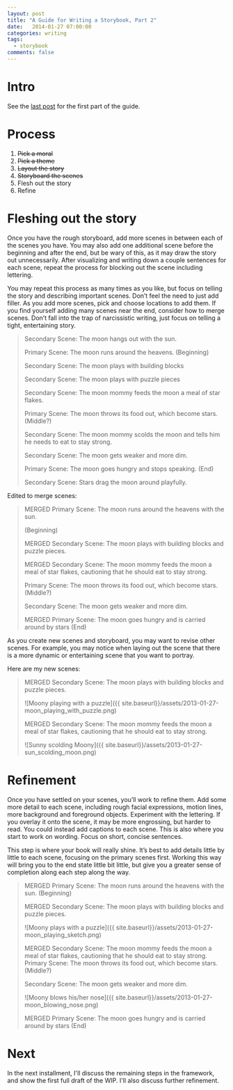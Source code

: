 ```yaml
---
layout: post
title: "A Guide for Writing a Storybook, Part 2"
date:   2014-01-27 07:00:00
categories: writing
tags:
  - storybook
comments: false
---
```


# Intro

See the 
[last post](/writing/2014/01/23/quick-guide-to-writing-a-storybook-pt1.html)
for the first part of the guide.

# Process

1. <del>Pick a moral</del>
2. <del>Pick a theme</del>
3. <del>Layout the story</del>
4. <del>Storyboard the scenes</del>
5. Flesh out the story
6. Refine

# Fleshing out the story

Once you have the rough storyboard, add more scenes in between each of
the scenes you have. You may also add one additional scene before the
beginning and after the end, but be wary of this, as it may draw the
story out unnecessarily. After visualizing and writing down a couple
sentences for each scene, repeat the process for blocking out the scene
including lettering.

You may repeat this process as many times as you like, but focus on
telling the story and describing important scenes. Don’t feel the need
to just add filler. As you add more scenes, pick and choose locations to
add them. If you find yourself adding many scenes near the end, consider
how to merge scenes. Don’t fall into the trap of narcissistic writing,
just focus on telling a tight, entertaining story. 

> Secondary Scene: The moon hangs out with the sun. 
>
> Primary Scene: The moon runs around the heavens. (Beginning)
>
> Secondary Scene: The moon plays with building blocks 
>
> Secondary Scene: The moon plays with puzzle pieces
> 
>
> Secondary Scene: The moon mommy feeds the moon a meal of star flakes.
>
> Primary Scene: The moon throws its food out, which become stars. (Middle?)
>
> Secondary Scene: The moon mommy scolds the moon and tells him he needs
> to eat to stay strong.
> 
>
> Secondary Scene: The moon gets weaker and more dim.
>
> Primary Scene: The moon goes hungry and stops speaking. (End)
>
> Secondary Scene: Stars drag the moon around playfully.

Edited to merge scenes:

> MERGED Primary Scene: The moon runs around the heavens with the sun.
>
> (Beginning)
>
> MERGED Secondary Scene: The moon plays with building blocks and puzzle pieces.
> 
>
> MERGED Secondary Scene: The moon mommy feeds the moon a meal of star
> flakes, cautioning that he should eat to stay strong.
>
> Primary Scene: The moon throws its food out, which become stars. (Middle?)
> 
>
> Secondary Scene: The moon gets weaker and more dim.
>
> MERGED Primary Scene: The moon goes hungry and is carried around by stars (End)

As you create new scenes and storyboard, you may want to revise other
scenes. For example, you may notice when laying out the scene that there
is a more dynamic or entertaining scene that you want to portray.

Here are my new scenes:

> MERGED Secondary Scene: The moon plays with building blocks and puzzle
> pieces.
> 
> ![Moony playing with a puzzle]({{ site.baseurl}}/assets/2013-01-27-moon_playing_with_puzzle.png)
> 
> MERGED Secondary Scene: The moon mommy feeds the moon a meal of star
> flakes, cautioning that he should eat to stay strong.
> 
> ![Sunny scolding Moony]({{ site.baseurl}}/assets/2013-01-27-sun_scolding_moon.png)

# Refinement

Once you have settled on your scenes, you’ll work to refine them. Add
some more detail to each scene, including rough facial expressions,
motion lines, more background and foreground objects. Experiment with
the lettering. If you overlay it onto the scene, it may be more
engrossing, but harder to read. You could instead add captions to each
scene. This is also where you start to work on wording. Focus on short,
concise sentences. 

This step is where your book will really shine. It’s best to add details
little by little to each scene, focusing on the primary scenes first.
Working this way will bring you to the end state little bit little, but
give you a greater sense of completion along each step along the way.

> MERGED Primary Scene: The moon runs around the heavens with the sun.
  (Beginning)
>
> MERGED Secondary Scene: The moon plays with building blocks and puzzle pieces.
>
> ![Moony plays with a puzzle]({{ site.baseurl}}/assets/2013-01-27-moon_playing_sketch.png)
> 
> MERGED Secondary Scene: The moon mommy feeds the moon a meal of star
  flakes, cautioning that he should eat to stay strong.
> Primary Scene: The moon throws its food out, which become stars. (Middle?)
> 
> Secondary Scene: The moon gets weaker and more dim.
>
> ![Moony blows his/her nose]({{ site.baseurl}}/assets/2013-01-27-moon_blowing_nose.png)
> 
> MERGED Primary Scene: The moon goes hungry and is carried around by stars (End)

# Next

In the 
next installment,
I'll discuss the remaining steps in the
framework, and show the first full draft of the WIP. I'll also 
discuss further refinement.


